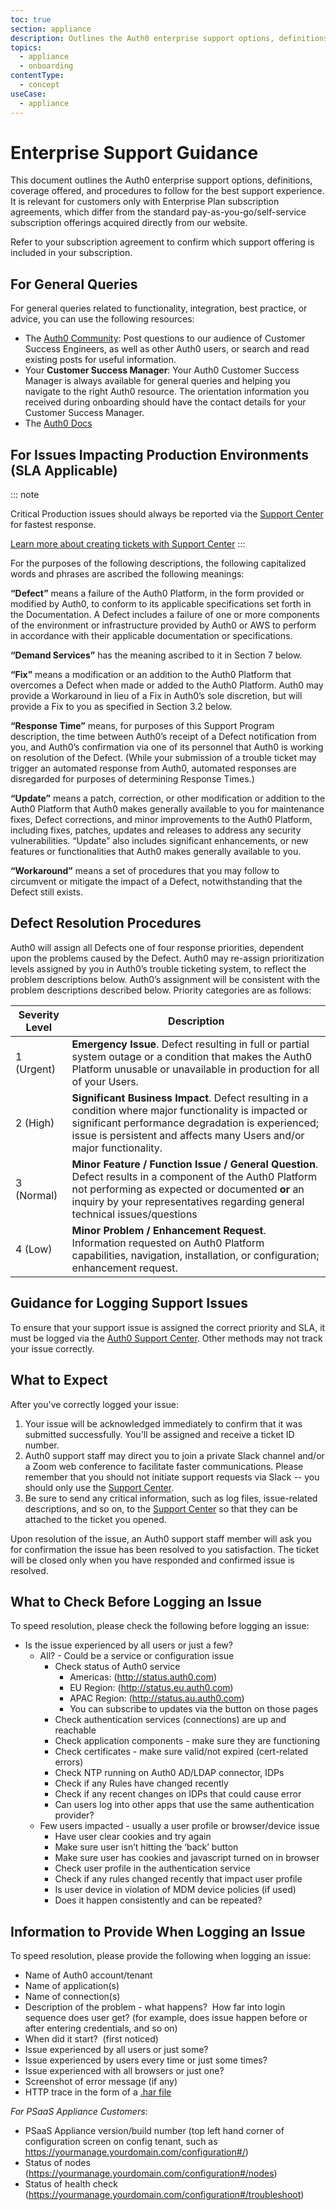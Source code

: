 ```yaml
---
toc: true
section: appliance
description: Outlines the Auth0 enterprise support options, definitions, coverage offered and procedures to follow for the best support experience.
topics:
  - appliance
  - onboarding 
contentType:
  - concept
useCase:
  - appliance
---
```

# Enterprise Support Guidance

This document outlines the Auth0 enterprise support options, definitions, coverage offered, and procedures to follow for the best support experience.  It is relevant for customers only with Enterprise Plan subscription agreements, which differ from the standard pay-as-you-go/self-service subscription offerings acquired directly from our website.

Refer to your subscription agreement to confirm which support offering is included in your subscription.

## For General Queries

For general queries related to functionality, integration, best practice, or advice, you can use the following resources:

- The [Auth0 Community](https://community.auth0.com/): Post questions to our audience of Customer Success Engineers, as well as other Auth0 users, or search and read existing posts for useful information.
- Your __Customer Success Manager__: Your Auth0 Customer Success Manager is always available for general queries and helping you navigate to the right Auth0 resource.  The orientation information you received during onboarding should have the contact details for your Customer Success Manager.
- The [Auth0 Docs](/search#gsc.tab=0)

## For Issues Impacting Production Environments (SLA Applicable)

::: note

Critical Production issues should always be reported via the [Support Center](${env.DOMAIN_URL_SUPPORT}) for fastest response.

[Learn more about creating tickets with Support Center](/support/tickets)
:::


For the purposes of the following descriptions, the following capitalized words and phrases are ascribed the following meanings:

**“Defect”** means a failure of the Auth0 Platform, in the form provided or modified by Auth0, to conform to its applicable specifications set forth in the Documentation. A Defect includes a failure of one or more components of the environment or infrastructure provided by Auth0 or AWS to perform in accordance with their applicable documentation or specifications.

**“Demand Services”** has the meaning ascribed to it in Section 7 below.

**“Fix”** means a modification or an addition to the Auth0 Platform that overcomes a Defect when made or added to the Auth0 Platform. Auth0 may provide a Workaround in lieu of a Fix in Auth0’s sole discretion, but will provide a Fix to you as specified in Section 3.2 below.

**“Response Time”** means, for purposes of this Support Program description, the time between Auth0’s receipt of a Defect notification from you, and Auth0’s confirmation via one of its personnel that Auth0 is working on resolution of the Defect. (While your submission of a trouble ticket may trigger an automated response from Auth0, automated responses are disregarded for purposes of determining Response Times.)

**“Update”** means a patch, correction, or other modification or addition to the Auth0 Platform that Auth0 makes generally available to you for maintenance fixes, Defect corrections, and minor improvements to the Auth0 Platform, including fixes, patches, updates and releases to address any security vulnerabilities. “Update” also includes significant enhancements, or new features or functionalities that Auth0 makes generally available to you.  

**“Workaround”** means a set of procedures that you may follow to circumvent or mitigate the impact of a Defect, notwithstanding that the Defect still exists.

## Defect Resolution Procedures

Auth0 will assign all Defects one of four response priorities, dependent upon the problems caused by the Defect. Auth0 may re-assign prioritization levels assigned by you in Auth0’s trouble ticketing system, to reflect the problem descriptions below. Auth0’s assignment will be consistent with the problem descriptions described below. Priority categories are as follows:

| Severity Level | Description |
| - | - |
| 1 (Urgent) | **Emergency Issue**. Defect resulting in full or partial system outage or a condition that makes the Auth0 Platform unusable or unavailable in production for all of your Users. |
| 2 (High) | **Significant Business Impact**. Defect resulting in a condition where major functionality is impacted or significant performance degradation is experienced; issue is persistent and affects many Users and/or major functionality. |
| 3 (Normal) | **Minor Feature / Function Issue / General Question**. Defect results in a component of the Auth0 Platform not performing as expected or documented **or** an inquiry by your representatives regarding general technical issues/questions |
| 4 (Low) | **Minor Problem / Enhancement Request**. Information requested on Auth0 Platform capabilities, navigation, installation, or configuration; enhancement request. |

## Guidance for Logging Support Issues

To ensure that your support issue is assigned the correct priority and SLA, it must be logged via the [Auth0 Support Center](${env.DOMAIN_URL_SUPPORT}). Other methods may not track your issue correctly.

## What to Expect

After you've correctly logged your issue:

1. Your issue will be acknowledged immediately to confirm that it was submitted successfully. You'll be assigned and receive a ticket ID number.
2. Auth0 support staff may direct you to join a private Slack channel and/or a Zoom web conference to facilitate faster communications. Please remember that you should not initiate support requests via Slack -- you should only use the [Support Center](${env.DOMAIN_URL_SUPPORT}).
3. Be sure to send any critical information, such as log files, issue-related descriptions, and so on, to the [Support Center](${env.DOMAIN_URL_SUPPORT}) so that they can be attached to the ticket you opened.

Upon resolution of the issue, an Auth0 support staff member will ask you for confirmation the issue has been resolved to you satisfaction. The ticket will be closed only when you have responded and confirmed issue is resolved.

## What to Check Before Logging an Issue

To speed resolution, please check the following before logging an issue:

* Is the issue experienced by all users or just a few?
  * All? - Could be a service or configuration issue
    * Check status of Auth0 service
      * Americas: (http://status.auth0.com)
      * EU Region: (http://status.eu.auth0.com)
      * APAC Region: (http://status.au.auth0.com)
      * You can subscribe to updates via the button on those pages
    * Check authentication services (connections) are up and reachable
    * Check application components - make sure they are functioning
    * Check certificates - make sure valid/not expired (cert-related errors)
    * Check NTP running on Auth0 AD/LDAP connector, IDPs
    * Check if any Rules have changed recently
    * Check if any recent changes on IDPs that could cause error
    * Can users log into other apps that use the same authentication provider?
  * Few users impacted - usually a user profile or browser/device issue
    * Have user clear cookies and try again
    * Make sure user isn’t hitting the ‘back’ button
    * Make sure user has cookies and javascript turned on in browser
    * Check user profile in the authentication service
    * Check if any rules changed recently that impact user profile
    * Is user device in violation of MDM device policies (if used)
    * Does it happen consistently and can be repeated?

## Information to Provide When Logging an Issue

To speed resolution, please provide the following when logging an issue:

* Name of Auth0 account/tenant
* Name of application(s)
* Name of connection(s)
* Description of the problem - what happens?  How far into login sequence does user get? (for example, does issue happen before or after entering credentials, and so on)
* When did it start?  (first noticed)
* Issue experienced by all users or just some?
* Issue experienced by users every time or just some times?
* Issue experienced with all browsers or just one?
* Screenshot of error message (if any)
* HTTP trace in the form of a [.har file](/har)

*For PSaaS Appliance Customers*:

* PSaaS Appliance version/build number (top left hand corner of configuration screen on config tenant, such as https://yourmanage.yourdomain.com/configuration#/)
* Status of nodes (https://yourmanage.yourdomain.com/configuration#/nodes)
* Status of health check (https://yourmanage.yourdomain.com/configuration#/troubleshoot)